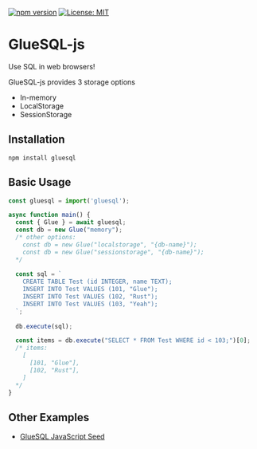 [![npm version](https://badge.fury.io/js/gluesql.svg)](https://badge.fury.io/js/gluesql)
[![License: MIT](https://img.shields.io/badge/License-MIT-yellow.svg)](https://opensource.org/licenses/MIT)
# GlueSQL-js
Use SQL in web browsers!

GlueSQL-js provides 3 storage options
* In-memory
* LocalStorage
* SessionStorage

## Installation
```
npm install gluesql
```

## Basic Usage
```javascript
const gluesql = import('gluesql');

async function main() {
  const { Glue } = await gluesql;
  const db = new Glue("memory");
  /* other options:
    const db = new Glue("localstorage", "{db-name}");
    const db = new Glue("sessionstorage", "{db-name}");
  */
  
  const sql = `
    CREATE TABLE Test (id INTEGER, name TEXT);
    INSERT INTO Test VALUES (101, "Glue");
    INSERT INTO Test VALUES (102, "Rust");
    INSERT INTO Test VALUES (103, "Yeah");
  `;
  
  db.execute(sql);

  const items = db.execute("SELECT * FROM Test WHERE id < 103;")[0];
  /* items:
    [
      [101, "Glue"],
      [102, "Rust"],
    ] 
  */
}
```

## Other Examples
* [GlueSQL JavaScript Seed](https://github.com/gluesql/gluesql-js-seed)
